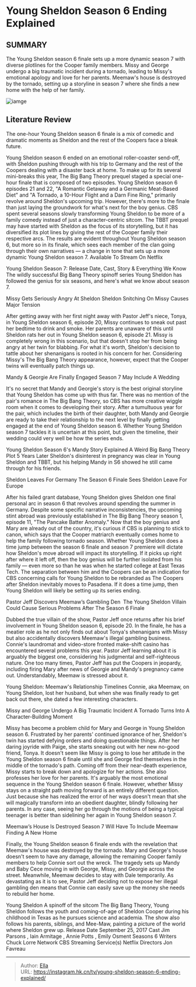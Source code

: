 # Young Sheldon Season 6 Ending Explained


## SUMMARY 


 The 
Young Sheldon
 season 6 finale sets up a more dynamic season 7 with diverse plotlines for the Cooper family members. 
 Missy and George undergo a big traumatic incident during a tornado, leading to Missy&#39;s emotional apology and love for her parents. 
 Meemaw&#39;s house is destroyed by the tornado, setting up a storyline in season 7 where she finds a new home with the help of her family. 

![iamge](https://static1.srcdn.com/wordpress/wp-content/uploads/wm/2023/05/youngsheldon_finale_season6.jpg)

## Literature Review
The one-hour Young Sheldon season 6 finale is a mix of comedic and dramatic moments as Sheldon and the rest of the Coopers face a bleak future. 




Young Sheldon season 6 ended on an emotional roller-coaster send-off, with Sheldon pushing through with his trip to Germany and the rest of the Coopers dealing with a disaster back at home. To make up for its several mini-breaks this year, The Big Bang Theory prequel staged a special one-hour finale that is composed of two episodes. Young Sheldon season 6 episodes 21 and 22, &#34;A Romantic Getaway and a Germanic Meat-Based Diet&#34; and &#34;A Tornado, a 10-Hour Flight and a Darn Fine Ring,&#34; primarily revolve around Sheldon&#39;s upcoming trip. However, there&#39;s more to the finale than just laying the groundwork for what&#39;s next for the boy genius.
CBS spent several seasons slowly transforming Young Sheldon to be more of a family comedy instead of just a character-centric sitcom. The TBBT prequel may have started with Sheldon as the focus of its storytelling, but it has diversified its plot lines by giving the rest of the Cooper family their respective arcs. The results are evident throughout Young Sheldon season 6, but more so in its finale, which sees each member of the clan going through their own narratives — a change in tone that sets up a more dynamic Young Sheldon season 7.
Available To Stream On Netflix
            
 
 Young Sheldon Season 7: Release Date, Cast, Story &amp; Everything We Know 
The wildly successful Big Bang Theory spinoff series Young Sheldon has followed the genius for six seasons, and here&#39;s what we know about season 7.













 








 Missy Gets Seriously Angry At Sheldon 
Sheldon Snitching On Missy Causes Major Tension
        

After getting away with her first night away with Pastor Jeff&#39;s niece, Tonya, in Young Sheldon season 6, episode 20, Missy continues to sneak out past her bedtime to drink and smoke. Her parents are unaware of this until Sheldon rats her out in Young Sheldon season 6, episode 21. Missy is completely wrong in this scenario, but that doesn&#39;t stop her from being angry at her twin for blabbing. For what it&#39;s worth, Sheldon&#39;s decision to tattle about her shenanigans is rooted in his concern for her. Considering Missy&#39;s The Big Bang Theory appearance, however, expect that the Cooper twins will eventually patch things up.





 Mandy &amp; Georgie Are Finally Engaged 
Season 7 May Include A Wedding
        

It&#39;s no secret that Mandy and Georgie&#39;s story is the best original storyline that Young Sheldon has come up with thus far. There was no mention of the pair&#39;s romance in The Big Bang Theory, so CBS has more creative wiggle room when it comes to developing their story. After a tumultuous year for the pair, which includes the birth of their daughter, both Mandy and Georgie are ready to take their relationship to the next level by finally getting engaged at the end of Young Sheldon season 6. Whether Young Sheldon season 7 tackles it is uncertain at this point, but given the timeline, their wedding could very well be how the series ends.
            
 
 Young Sheldon Season 6&#39;s Mandy Story Explained A Weird Big Bang Theory Plot 5 Years Later 
Sheldon&#39;s disinterest in pregnancy was clear in Young Sheldon and TBBT, but his helping Mandy in S6 showed he still came through for his friends.









 Sheldon Leaves For Germany 
The Season 6 Finale Sees Sheldon Leave For Europe
        

After his failed grant database, Young Sheldon gives Sheldon one final personal arc in season 6 that revolves around spending the summer in Germany. Despite some specific narrative inconsistencies, the upcoming stint abroad was previously established in The Big Bang Theory season 1, episode 11, &#34;The Pancake Batter Anomaly.&#34; Now that the boy genius and Mary are already out of the country, it&#39;s curious if CBS is planning to stick to canon, which says that the Cooper matriarch eventually comes home to help the family following tornado season.
Whether Young Sheldon does a time jump between the season 6 finale and season 7 premiere will dictate how Sheldon&#39;s move abroad will impact its storytelling. If it picks up right after where it left off, then the boy genius will be further isolated from his family — even more so than he was when he started college at East Texas Tech. The separation between him and the Coopers can be an indication for CBS concerning calls for Young Sheldon to be rebranded as The Coopers after Sheldon inevitably moves to Pasadena. If it does a time jump, then Young Sheldon will likely be setting up its series ending.





 Pastor Jeff Discovers Meemaw’s Gambling Den  
The Young Sheldon Villain Could Cause Serious Problems After The Season 6 Finale
        

Dubbed the true villain of the show, Pastor Jeff once returns after his brief involvement in Young Sheldon season 6, episode 20. In the finale, he has a meatier role as he not only finds out about Tonya&#39;s shenanigans with Missy but also accidentally discovers Meemaw&#39;s illegal gambling business. Connie&#39;s laundromat and video-store fronted make-shift casino has encountered several problems this year. Pastor Jeff learning about it is arguably the biggest one, considering his judgmental and self-righteous nature. One too many times, Pastor Jeff has put the Coopers in jeopardy, including firing Mary after news of Georgie and Mandy&#39;s pregnancy came out. Understandably, Meemaw is stressed about it.
            
 
 Young Sheldon: Meemaw&#39;s Relationship Timelines 
Connie, aka Meemaw, on Young Sheldon, lost her husband, but when she was finally ready to get back out there, she dated a few interesting characters.









 Missy and George Undergo A Big Traumatic Incident 
A Tornado Turns Into A Character-Building Moment


 







Missy has become a problem child for Mary and George in Young Sheldon season 6. Frustrated by her parents&#39; continued ignorance of her, Sheldon&#39;s twin has started defying orders and doing questionable things. After her daring joyride with Paige, she starts sneaking out with her new no-good friend, Tonya. It doesn&#39;t seem like Missy is going to lose her attitude in the Young Sheldon season 6 finale until she and George find themselves in the middle of the tornado&#39;s path. Coming off from their near-death experience, Missy starts to break down and apologize for her actions. She also professes her love for her parents.
It&#39;s arguably the most emotional sequence in the Young Sheldon season 6 finale. However, whether Missy stays on a straight path moving forward is an entirely different question. Just because she has realized the error of her ways doesn&#39;t mean that she will magically transform into an obedient daughter, blindly following her parents. In any case, seeing her go through the motions of being a typical teenager is better than sidelining her again in Young Sheldon season 7.





 Meemaw’s House Is Destroyed 
Season 7 Will Have To Include Meemaw Finding A New Home
        

Finally, the Young Sheldon season 6 finale ends with the revelation that Meemaw&#39;s house was destroyed by the tornado. Mary and George&#39;s house doesn&#39;t seem to have any damage, allowing the remaining Cooper family members to help Connie sort out the wreck. The tragedy sets up Mandy and Baby Cece moving in with George, Missy, and Georgie across the street. Meanwhile, Meemaw decides to stay with Dale temporarily. As devastating as it is to see, Pastor Jeff deciding not to expose her illegal gambling den means that Connie can easily save up the money she needs to rebuild her home.
        


 Young Sheldon 
A spinoff of the sitcom The Big Bang Theory, Young Sheldon follows the youth and coming-of-age of Sheldon Cooper during his childhood in Texas as he pursues science and academia. The show also follows his parents, siblings, and Mee-Maw, painting a picture of the world where Sheldon grew up.
 Release Date   September 25, 2017    Cast   Jim Parsons , Iain Armitage , Annie Potts , Emily Osment    Seasons   6    Writers   Chuck Lorre    Network   CBS    Streaming Service(s)   Netflix    Directors   Jon Favreau    





---

> Author: [Ella](https://instagram.hk.cn/)  
> URL: https://instagram.hk.cn/tv/young-sheldon-season-6-ending-explained/  

